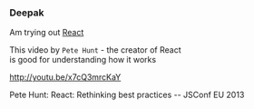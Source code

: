 ### Deepak

Am trying out [React](http://facebook.github.io/react/)  

This video by `Pete Hunt` - the creator of React  
is good for understanding how it works  

http://youtu.be/x7cQ3mrcKaY

Pete Hunt: React: Rethinking best practices -- JSConf EU 2013
